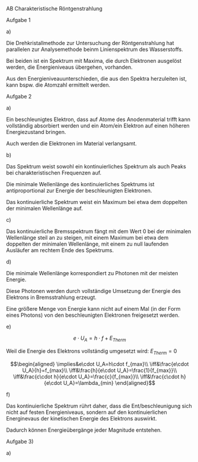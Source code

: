 AB Charakteristische Röntgenstrahlung

Aufgabe 1

a)

Die Drehkristallmethode zur Untersuchung der Röntgenstrahlung hat parallelen zur Analysemethode beinm Linienspektrum des Wasserstoffs.

Bei beiden ist ein Spektrum mit Maxima, die durch Elektronen ausgelöst werden, die Energieniveaus übergehen, vorhanden.

Aus den Energieniveauunterschieden, die aus den Spektra herzuleiten ist, kann bspw. die Atomzahl ermittelt werden.

Aufgabe 2

a)

Ein beschleunigtes Elektron, dass auf Atome des Anodenmaterial trifft kann vollständig absorbiert werden und ein Atom/ein Elektron auf einen höheren Energiezustand bringen.

Auch werden die Elektronen im Material verlangsamt.

b)

Das Spektrum weist sowohl ein kontinuierliches Spektrum als auch Peaks bei charakteristischen Frequenzen auf.

Die minimale Wellenlänge des kontinuierliches Spektrums ist antiproportional zur Energie der beschleunigten Elektronen.

Das kontinuierliche Spektrum weist ein Maximum bei etwa dem doppelten der minimalen Wellenlänge auf.

c)

Das kontinuierliche Bremsspektrum fängt mit dem Wert 0 bei der minimalen Wellenlänge steil an zu steigen, mit einem Maximum bei etwa dem doppelten der minimalen Wellenlänge, mit einem zu null laufenden Ausläufer am rechtem Ende des Spektrums.

d)

Die minimale Wellenlänge korrespondiert zu Photonen mit der meisten Energie.

Diese Photonen werden durch vollständige Umsetzung der Energie des Elektrons in Bremsstrahlung erzeugt.

Eine größere Menge von Energie kann nicht auf einem Mal (in der Form eines Photons) von den beschleunigten Elektronen freigesetzt werden.

e)

$$e\cdot U_A=h\cdot f + E_{Therm}$$

Weil die Energie des Elektrons vollständig umgesetzt wird: $E_{Therm}=0$

$$\begin{aligned}
\implies&e\cdot U_A=h\cdot f_{max}\\
\iff&\frac{e\cdot U_A}{h}=f_{max}\\
\iff&\frac{h}{e\cdot U_A}=\frac{1}{f_{max}}\\
\iff&\frac{c\cdot h}{e\cdot U_A}=\frac{c}{f_{max}}\\
\iff&\frac{c\cdot h}{e\cdot U_A}=\lambda_{min}
\end{aligned}$$

f)

Das kontinuierliche Spektrum rührt daher, dass die Ent/beschleunigung sich nicht auf festen Energieniveaus, sondern auf den kontinuierlichen Energinevaus der kinetischen Energie des Elektrons auswirkt.

Dadurch können Energieübergänge jeder Magnitude entstehen.

Aufgabe 3)

a)

